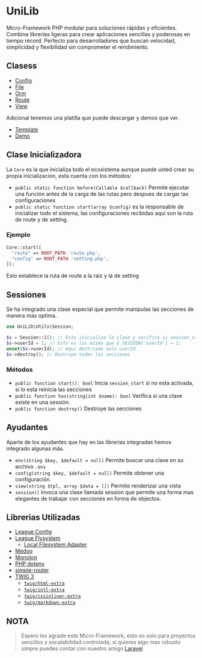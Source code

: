 # UniLib

Micro-Framework PHP modular para soluciones rápidas y eficientes. Combina librerías ligeras para crear aplicaciones sencillas y poderosas en tiempo récord. Perfecto para desarrolladores que buscan velocidad, simplicidad y flexibilidad sin comprometer el rendimiento.

## Clasess

- [Config](docs/Config.md)
- [File](docs/File.md)
- [Orm](docs/Orm.md)
- [Route](docs/Route.md)
- [View](docs/View.md)

Adicional tenemos una platilla que puede descargar y demos que ver.

- [Template]()
- [Demo](https://github.com/REP98/UniLib-demo)

## Clase Inicializadora

La `Core` es la que inicializa todo el ecosistema aunque puede usted crear su propia inicializacion, esta cuenta con los métodos:

- `public static function before(Callable $callback)` Permite ejecutar una función antes de la carga de las rutas pero despues de cargar las configuraciones
- `public static function start(array $config)` es la responsable de inicializar todo el sistema, las configuraciones recibidas aqui son la ruta de route y de setting.

### Ejemplo

```php
Core::start([
  "route" => ROOT_PATH.'route.php',
  "config" => ROOT_PATH.'setting.php',
]);
```

Esto establece la ruta de route a la raiz y la de setting

## Sessiones

Se ha integrado una clase especial que permite manipulas las secciones de manera mas optima.

```php
use UniLib\Utils\Session;

$s = Session::I(); // Esto inicializa la clase y verifica si session_start esta iniciado
$s->userId = 1; // Esto es los mismo que $_SESSION['userId'] = 1;
unset($s->userId); // Aqui destruimo solo userId
$s->destroy(); // Destruye todas las secciones
```

### Métodos

- `public function start(): bool` Inicia `session_start` si no esta activada, si lo esta reinicia las secciones
- `public function has(string|int $name): bool` Verifica si una clave existe en una sessión.
- `public function destroy()` Destruye las secciones

## Ayudantes

Aparte de los ayudantes que hay en las librerias integradas hemos integrado algunas más.

- `env(string $key, $default = null)` Permite buscar una clave en su archivo `.env`
- `config(string $key, $default = null)` Permite obtener una configuración.
- `view(string $tpl, array $data = [])` Permite renderizar una vista
- `session()` Invoca una clase llamada session que permite una forma mas elegantes de trabajar con secciones en forma de objectos.

## Librerias Utilizadas

- [League Config](https://config.thephpleague.com/)
- [League Flysystem](https://flysystem.thephpleague.com/docs/getting-started/)
  - [Local Filesystem Adapter](https://flysystem.thephpleague.com/docs/adapter/local/)
- [Medoo](https://medoo.in/api/new)
- [Monolog](https://seldaek.github.io/monolog/doc/01-usage.html)
- [PHP dotenv](https://github.com/vlucas/phpdotenv)
- [simple-router](https://github.com/skipperbent/simple-php-router/tree/master)
- [TWIG 3](https://twig.symfony.com/doc/3.x/)
  - [`twig/html-extra`](https://packagist.org/packages/twig/html-extra)
  - [`twig/intl-extra`](https://packagist.org/packages/twig/intl-extra)
  - [`twig/cssinliner-extra`](https://packagist.org/packages/twig/cssinliner-extra)
  - [`twig/markdown-extra`](https://packagist.org/packages/twig/markdown-extra)

## NOTA

> Espero les agrade este Micro-Framework, esto es solo para proyectos sencillos y escalabilidad controlada, si quieres algo mas robusto simpre puedes contar con nuestro amigo [Laravel](https://laravel.com/)
